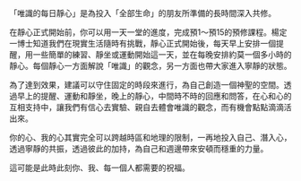 「唯識的每日靜心」是為投入「全部生命」的朋友所準備的長時間深入共修。

在靜心正式開始前，你可以用一天一堂的進度，完成預1～預15的預修課程。楊定一博士知道我們在現實生活隨時有挑戰，靜心正式開始後，每天早上安排一個提醒，用一些簡單的練習、靜坐或運動開始這一天，並在每晚安排約莫一個多小時的靜心。每個靜心一方面解說「唯識」的觀念，另一方面也帶大家進入寧靜的狀態。

為了達到效果，建議可以守住固定的時段來進行，為自己創造一個神聖的空間。透過早上的提醒、運動和靜坐，晚上的靜心，中間時不時的回應和問答，在心和心的互相支持中，讓我們有信心去實驗、親自去體會唯識的觀念，而有機會點點滴滴活出來。

你的心、我的心其實完全可以跨越時區和地理的限制，一再地投入自己、潛入心，透過寧靜的共振，透過彼此的加持，為自己和週邊帶來安頓而穩重的力量。

這可能是此時此刻你、我、每一個人都需要的祝福。
